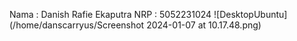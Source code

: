 Nama : Danish Rafie Ekaputra
NRP : 5052231024
![DesktopUbuntu](/home/danscarryus/Screenshot 2024-01-07 at 10.17.48.png)

